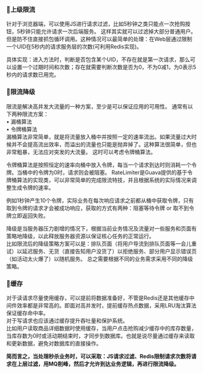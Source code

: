 ﻿### 💫上级限流
针对于浏览器端，可以使用JS进行请求过滤，比如5秒钟之类只能点一次抢购按钮，5秒钟只能允许请求一次后端服务。
这样其实就可以过滤掉大部分普通用户。
但是防不住直接抓包循环调用。这种情况可以最简单的处理：在Web层通过限制一个UID在5秒内的请求服务层的次数(可利用Redis实现)。

具体实现：进入方法时，判断是否包含某个UID，不存在就是第一次请求，那么可以设置一个过期时间和次数；存在就需要判断次数是否为0，不为0减1，为0表示5秒内的请求数已用完。

### 🌺限流降级
限流是解决高并发大流量的一种方案，至少是可以保证应用的可用性。
通常有以下两种限流方案：  
•	漏桶算法  
•	令牌桶算法  
漏桶算法非常简单，就是将流量放入桶中并按照一定的速率流出。如果流量过大时候并不会提高流出效率，而溢出的流量也只能是抛弃掉了。这种算法很简单，但也非常粗暴，无法应对突发的大流量。 这时可以考虑令牌桶算法。

令牌桶算法是按照恒定的速率向桶中放入令牌，每当一个请求到达时则消耗一个令牌。当桶中的令牌为0时，请求则会被阻塞。
RateLimiter是Guava提供的基于令牌桶算法的实现类，可以非常简单的完成限流特技，并且根据系统的实际情况来调整生成令牌的速率。

例如1秒钟产生10个令牌，实际业务在每次响应请求之前都从桶中获取令牌，只有取到令牌的请求才会被成功响应，获取的方式有两种：阻塞等待令牌 or 取不到令牌立即返回失败。

降级是当服务器压力剧增的情况下，根据当前业务情况及流量对一些服务和页面有策略地降级，以此释放服务器资源以保证核心任务的正常运行。  
比如限流后的降级策略方案可以是：排队页面（将用户导流到排队页面等一会儿重试）以延迟服务、无货（直接告知用户没货了）以拒绝服务、部分用户显示错误页（如活动太火爆了）以随机服务。
总之需要根据不同的业务需求采用不同的降级策略。

### 🎠缓存
对于读请求尽量使用缓存，可以提前将数据准备好，不管是Redis还是其他缓存中间件效率都是非常高的。即面对高并发时，提前缓存热点数据，采用LRU淘汰算法保证缓存命中率。  
对于写请求也应该通过缓存提升吞吐量和保护系统。  
比如用户读取商品详细数据时使用缓存，当用户点击抢购减少缓存中的库存数量，当库存数为0时或活动期结束时，才同步到数据库。也就是说尽量通过缓存来读取和更新数据，避免对数据库的直接操作。

**简而言之，当处理秒杀业务时，可以采取：JS请求过滤、Redis限制请求次数将请求在上层过滤，用MQ削峰，然后才允许到达业务逻辑，再进行限流降级。**

